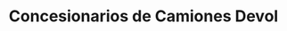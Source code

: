 ---
title: "Concesionarios de Camiones Devol"
url: /santa-fe/concesionarios-de-camiones-devol/
shop: coche
---